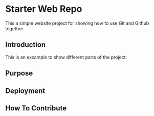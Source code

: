 # Starter Web Repo

This a simple website project for showing how to use Git and Github together
## Introduction

This is an exxample to show different parts of the project.

## Purpose

## Deployment

## How To Contribute
